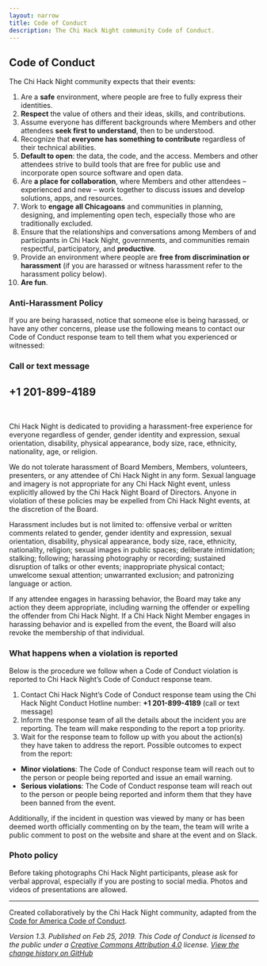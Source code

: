 ```yaml
---
layout: narrow
title: Code of Conduct
description: The Chi Hack Night community Code of Conduct.
---
```

        
## Code of Conduct

The Chi Hack Night community expects that their events:

1. Are a **safe** environment, where people are free to fully express their identities.
1. **Respect** the value of others and their ideas, skills, and contributions.
1. Assume everyone has different backgrounds where Members and other attendees **seek first to understand**, then to be understood.
1. Recognize that **everyone has something to contribute** regardless of their technical abilities.
1. **Default to open**: the data, the code, and the access. Members and other attendees strive to build tools that are free for public use and incorporate open source software and open data.
1. Are **a place for collaboration**, where Members and other attendees  – experienced and new – work together to discuss issues and develop solutions, apps, and resources.
1. Work to **engage all Chicagoans** and communities in planning, designing, and implementing open tech, especially those who are traditionally excluded.
1. Ensure that the relationships and conversations among Members of and participants in Chi Hack Night, governments, and communities remain respectful, participatory, and **productive**.
1. Provide an environment where people are **free from discrimination or harassment** (if you are harassed or witness harassment refer to the harassment policy below).
1. **Are fun**.

### Anti-Harassment Policy
If you are being harassed, notice that someone else is being harassed, or have any other concerns, please use the following means to contact our Code of Conduct response team to tell them what you experienced or witnessed:

<h3 class='text-center'>Call or text message</h3>
<h2 class='text-center'>+1 201-899-4189</h2>
<br />
 
Chi Hack Night is dedicated to providing a harassment-free experience for everyone regardless of gender, gender identity and expression, sexual orientation, disability, physical appearance, body size, race, ethnicity, nationality, age, or religion.

We do not tolerate harassment of Board Members, Members, volunteers, presenters, or any attendee of Chi Hack Night in any form. Sexual language and imagery is not appropriate for any Chi Hack Night event, unless explicitly allowed by the Chi Hack Night Board of Directors. Anyone in violation of these policies may be expelled from Chi Hack Night events, at the discretion of the Board.

Harassment includes but is not limited to: offensive verbal or written comments related to gender, gender identity and expression, sexual orientation, disability, physical appearance, body size, race, ethnicity, nationality, religion; sexual images in public spaces; deliberate intimidation; stalking; following; harassing photography or recording; sustained disruption of talks or other events; inappropriate physical contact; unwelcome sexual attention; unwarranted exclusion; and patronizing language or action.

If any attendee engages in harassing behavior, the Board may take any action they deem appropriate, including warning the offender or expelling the offender from Chi Hack Night.
If a Chi Hack Night Member engages in harassing behavior and is expelled from the event, the Board will also revoke the membership of that individual.

### What happens when a violation is reported
Below is the procedure we follow when a Code of Conduct violation is reported to Chi Hack Night’s Code of Conduct response team. 

1. Contact Chi Hack Night’s Code of Conduct response team using the Chi Hack Night Conduct Hotline number: **+1 201-899-4189** (call or text message)
2. Inform the response team of all the details about the incident you are reporting. The team will make responding to the report a top priority.
3. Wait for the response team to follow up with you about the action(s) they have taken to address the report. Possible outcomes to expect from the report: 
  * **Minor violations**: The Code of Conduct response team will reach out to the person or people being reported and issue an email warning.
  * **Serious violations**: The Code of Conduct response team will reach out to the person or people being reported and inform them that they have been banned from the event.

Additionally, if the incident in question was viewed by many or has been deemed worth officially commenting on by the team, the team will write a public comment to post on the website and share at the event and on Slack.

### Photo policy

Before taking photographs Chi Hack Night participants, please ask for verbal approval, especially if you are posting to social media. Photos and videos of presentations are allowed.


---

Created collaboratively by the Chi Hack Night community, adapted from the [Code for America Code of Conduct](https://github.com/codeforamerica/codeofconduct).

*Version 1.3. Published on Feb 25, 2019. This Code of Conduct is licensed to the public under a [Creative Commons Attribution 4.0](https://creativecommons.org/licenses/by/4.0/) license. [View the change history on GitHub](https://github.com/chihacknight/chihacknight.org/commits/production/code-of-conduct.md)*